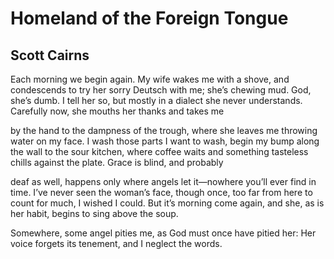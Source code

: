 # Homeland of the Foreign Tongue
## Scott Cairns
Each morning we begin again. My wife
wakes me with a shove, and condescends to try
her sorry Deutsch with me; she’s chewing mud.
God, she’s dumb. I tell her so, but mostly
in a dialect she never understands.
Carefully now, she mouths her thanks and takes me

by the hand to the dampness of the trough,
where she leaves me throwing water on my face.
I wash those parts I want to wash, begin
my bump along the wall to the sour kitchen,
where coffee waits and something tasteless chills
against the plate. Grace is blind, and probably

deaf as well, happens only where angels
let it—nowhere you’ll ever find in time.
I’ve never seen the woman’s face, though once,
too far from here to count for much, I wished I could.
But it’s morning come again, and she,
as is her habit, begins to sing above the soup.

Somewhere, some angel pities me, as God
must once have pitied her: Her voice forgets
its tenement, and I neglect the words.
